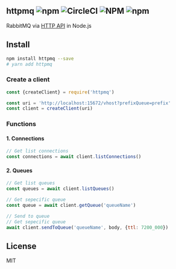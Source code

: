 httpmq ![npm](https://img.shields.io/npm/v/httpmq) ![CircleCI](https://img.shields.io/circleci/build/github/tutv/httpmq) ![NPM](https://img.shields.io/npm/l/httpmq) ![npm](https://img.shields.io/npm/dm/httpmq)
-------

RabbitMQ
via [HTTP API](https://rawcdn.githack.com/rabbitmq/rabbitmq-server/v3.9.14/deps/rabbitmq_management/priv/www/api/index.html)
in Node.js

Install
-------

```bash
npm install httpmq --save
# yarn add httpmq
```

### Create a client

```javascript
const {createClient} = require('httpmq')

const uri = 'http://localhost:15672/vhost?prefixQueue=prefix'
const client = createClient(uri)
```

### Functions

#### 1. Connections

```javascript
// Get list connections
const connections = await client.listConnections()

```

#### 2. Queues

```javascript
// Get list queues
const queues = await client.listQueues()

// Get sepecific queue
const queue = await client.getQueue('queueName')

// Send to queue
// Get sepecific queue
await client.sendToQueue('queueName', body, {ttl: 7200_000})
```

License
-------

MIT
